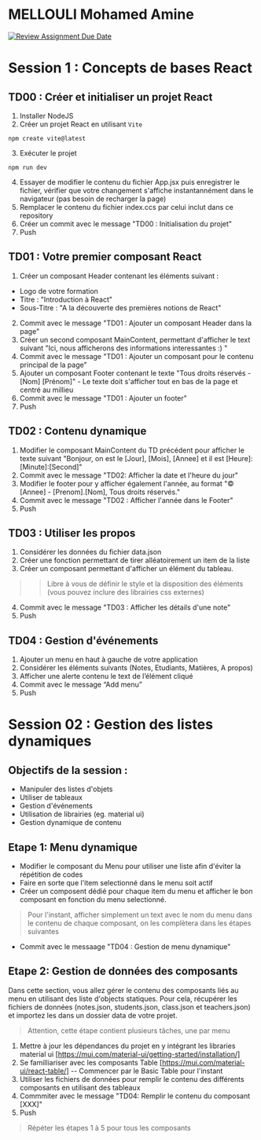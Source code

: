 # MELLOULI Mohamed Amine

[![Review Assignment Due Date](https://classroom.github.com/assets/deadline-readme-button-22041afd0340ce965d47ae6ef1cefeee28c7c493a6346c4f15d667ab976d596c.svg)](https://classroom.github.com/a/DTr5XncO)
# Session 1 : Concepts de bases React

## TD00 : Créer et initialiser un projet React 
1. Installer NodeJS
2. Créer un projet React en utilisant `Vite`
```
npm create vite@latest
```
3. Exécuter le projet
```
npm run dev
```
4. Essayer de modifier le contenu du fichier App.jsx puis enregistrer le fichier, vérifier que votre changement s'affiche instantannément dans le navigateur (pas besoin de recharger la page)
5. Remplacer le contenu du fichier index.ccs par celui inclut dans ce repository
6. Créer un commit avec le message "TD00 : Initialisation du projet"
7. Push


## TD01 : Votre premier composant React 
1. Créer un composant Header contenant les éléments suivant :
  - Logo de votre formation
  - Titre : "Introduction à React"
  - Sous-Titre : "A la découverte des premières notions de React"
2. Commit avec le message "TD01 : Ajouter un composant Header dans la page"
3. Créer un second composant MainContent, permettant d'afficher le text suivant "Ici, nous afficherons des informations interessantes :) "
3. Commit avec le message "TD01 : Ajouter un composant pour le contenu principal de la page"
4. Ajouter un composant Footer contenant le texte "Tous droits réservés - [Nom] [Prénom]" - Le texte doit s'afficher tout en bas de la page et centré au millieu
5. Commit avec le message "TD01 : Ajouter un footer"
6. Push 


## TD02 : Contenu dynamique 
1. Modifier le composant MainContent du TD précédent pour afficher le texte suivant "Bonjour, on est le [Jour], [Mois], [Annee] et il est [Heure]:[Minute]:[Second]"
2. Commit avec le message "TD02: Afficher la date et l'heure du jour"
3. Modifier le footer pour y afficher également l'année, au format "© [Annee] - [Prenom].[Nom], Tous droits réservés."
4. Commit avec le message "TD02 : Afficher l'année dans le Footer"
5. Push

## TD03 : Utiliser les propos 
1. Considérer les données du fichier data.json
2. Créer une fonction permettant de tirer alléatoirement un item de la liste
3. Créer un composant permettant d'afficher un élément du tableau.
>> Libre à vous de définir le style et la disposition des éléments (vous pouvez inclure des librairies css externes)
4. Commit avec le message "TD03 : Afficher les détails d'une note"
5. Push

## TD04 : Gestion d'événements 
1. Ajouter un menu en haut à gauche de votre application
2. Considérer les éléments suivants (Notes, Etudiants, Matières, A propos) 
3. Afficher une alerte contenu le text de l’élément cliqué
4. Commit avec le message “Add menu”
5. Push

# Session 02 : Gestion des listes dynamiques
## Objectifs de la session : 
- Manipuler des listes d'objets
- Utiliser de tableaux
- Gestion d'événements
- Utilisation de librairies (eg. material ui)
- Gestion dynamique de contenu

## Etape 1: Menu dynamique
- Modifier le composant du Menu pour utiliser une liste afin d'éviter la répétition de codes
- Faire en sorte que l'item selectionné dans le menu soit actif
- Créer un composent dédié pour chaque item du menu et afficher le bon composant en fonction du menu selectionné.
> Pour l'instant, afficher simplement un text avec le nom du menu dans le contenu de chaque composant, on les complètera dans les étapes suivantes
- Commit avec le messaage "TD04 : Gestion de menu dynamique"

## Etape 2: Gestion de données des composants 
Dans cette section, vous allez gérer le contenu des composants liés au menu en utilisant des liste d'objects statiques. Pour cela, récupérer les fichiers de données (notes.json, students.json, class.json et teachers.json) et importez les dans un dossier data de votre projet. 

> Attention, cette étape contient plusieurs tâches, une par menu 

1. Mettre à jour les dépendances du projet en y intégrant les libraries material ui [https://mui.com/material-ui/getting-started/installation/]
2. Se familliariser avec les composants Table [https://mui.com/material-ui/react-table/] -- Commencer par le Basic Table pour l'instant
3. Utiliser les fichiers de données pour remplir le contenu des différents composants en utilisant des tableaux
4. Commmiter avec le message "TD04: Remplir le contenu du composant [XXX]"
5. Push
> Répéter les étapes 1 à 5 pour tous les composants





 
